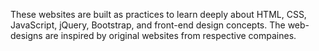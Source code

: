 These websites are built as practices to learn deeply about HTML, CSS, JavaScript, jQuery, Bootstrap, and front-end design concepts. The web-designs are inspired by original websites from respective compaines. 
